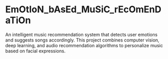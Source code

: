# EmOtIoN_bAsEd_MuSiC_rEcOmEnDaTiOn
An intelligent music recommendation system that detects user emotions and suggests songs accordingly. This project combines computer vision, deep learning, and audio recommendation algorithms to personalize music based on facial expressions.
